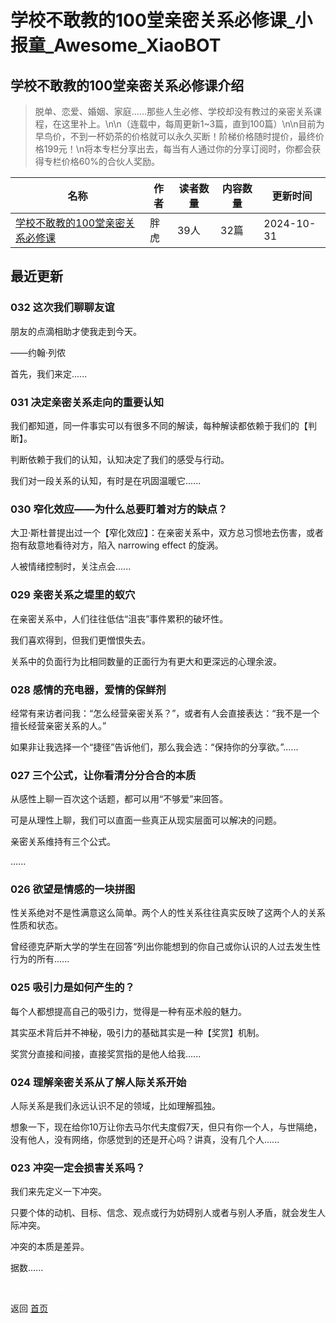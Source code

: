 # 学校不敢教的100堂亲密关系必修课_小报童_Awesome_XiaoBOT

## 学校不敢教的100堂亲密关系必修课介绍
> 脱单、恋爱、婚姻、家庭......那些人生必修、学校却没有教过的亲密关系课程，在这里补上。\n\n（连载中，每周更新1~3篇，直到100篇）\n\n目前为早鸟价，不到一杯奶茶的价格就可以永久买断！阶梯价格随时提价，最终价格199元！\n将本专栏分享出去，每当有人通过你的分享订阅时，你都会获得专栏价格60%的合伙人奖励。  
  


|名称|作者|读者数量|内容数量|更新时间|
|---|---|---|---|---|
|[学校不敢教的100堂亲密关系必修课](https://xiaobot.net/p/xinlipiaoliu?refer=0b133df9-27dc-423b-8101-639049001c13)|胖虎|39人|32篇|2024-10-31|

## 最近更新
### 032 这次我们聊聊友谊

朋友的点滴相助才使我走到今天。

——约翰·列侬

首先，我们来定......

### 031 决定亲密关系走向的重要认知

我们都知道，同一件事实可以有很多不同的解读，每种解读都依赖于我们的【判断】。

判断依赖于我们的认知，认知决定了我们的感受与行动。

我们对一段关系的认知，有时是在巩固温暖它......

### 030 窄化效应——为什么总要盯着对方的缺点？

大卫·斯杜普提出过一个【窄化效应】：在亲密关系中，双方总习惯地去伤害，或者抱有敌意地看待对方，陷入 narrowing effect 的旋涡。

人被情绪控制时，关注点会......

### 029 亲密关系之堤里的蚁穴

在亲密关系中，人们往往低估“沮丧”事件累积的破坏性。

我们喜欢得到，但我们更憎恨失去。

关系中的负面行为比相同数量的正面行为有更大和更深远的心理余波。

### 028 感情的充电器，爱情的保鲜剂

经常有来访者问我：“怎么经营亲密关系？”，或者有人会直接表达：“我不是一个擅长经营亲密关系的人。”

如果非让我选择一个“捷径”告诉他们，那么我会选：“保持你的分享欲。”......

### 027 三个公式，让你看清分分合合的本质

从感性上聊一百次这个话题，都可以用“不够爱”来回答。

可是从理性上聊，我们可以直面一些真正从现实层面可以解决的问题。

亲密关系维持有三个公式。

......

### 026 欲望是情感的一块拼图

性关系绝对不是性满意这么简单。两个人的性关系往往真实反映了这两个人的关系性质和状态。

曾经德克萨斯大学的学生在回答“列出你能想到的你自己或你认识的人过去发生性行为的所有......

### 025 吸引力是如何产生的？

每个人都想提高自己的吸引力，觉得是一种有巫术般的魅力。

其实巫术背后并不神秘，吸引力的基础其实是一种【奖赏】机制。

奖赏分直接和间接，直接奖赏指的是他人给我......

### 024 理解亲密关系从了解人际关系开始

人际关系是我们永远认识不足的领域，比如理解孤独。

想象一下，现在给你10万让你去马尔代夫度假7天，但只有你一个人，与世隔绝，没有他人，没有网络，你感觉到的还是开心吗？讲真，没有几个人......

### 023 冲突一定会损害关系吗？

我们来先定义一下冲突。

只要个体的动机、目标、信念、观点或行为妨碍别人或者与别人矛盾，就会发生人际冲突。

冲突的本质是差异。

据数......


<a href="https://github.com/Reno9527/awesome-xiaobot" style="color: white; text-decoration: none;">awesome-xiaobot</a>

返回 [首页](../README.md)
